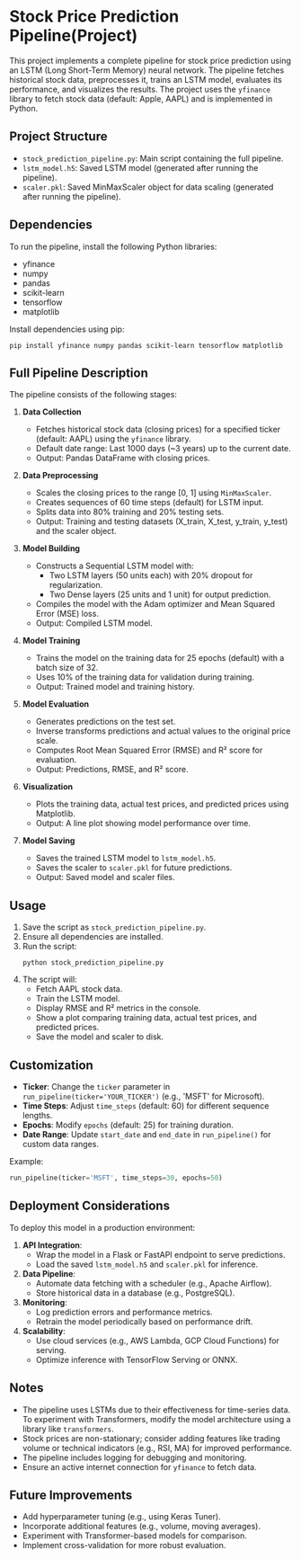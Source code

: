 Stock Price Prediction Pipeline(Project)
=======================================

This project implements a complete pipeline for stock price prediction using an LSTM (Long Short-Term Memory) neural network. The pipeline fetches historical stock data, preprocesses it, trains an LSTM model, evaluates its performance, and visualizes the results. The project uses the `yfinance` library to fetch stock data (default: Apple, AAPL) and is implemented in Python.

Project Structure
----------------
- `stock_prediction_pipeline.py`: Main script containing the full pipeline.
- `lstm_model.h5`: Saved LSTM model (generated after running the pipeline).
- `scaler.pkl`: Saved MinMaxScaler object for data scaling (generated after running the pipeline).

Dependencies
------------
To run the pipeline, install the following Python libraries:
- yfinance
- numpy
- pandas
- scikit-learn
- tensorflow
- matplotlib

Install dependencies using pip:
```
pip install yfinance numpy pandas scikit-learn tensorflow matplotlib
```

Full Pipeline Description
------------------------
The pipeline consists of the following stages:

1. **Data Collection**
   - Fetches historical stock data (closing prices) for a specified ticker (default: AAPL) using the `yfinance` library.
   - Default date range: Last 1000 days (~3 years) up to the current date.
   - Output: Pandas DataFrame with closing prices.

2. **Data Preprocessing**
   - Scales the closing prices to the range [0, 1] using `MinMaxScaler`.
   - Creates sequences of 60 time steps (default) for LSTM input.
   - Splits data into 80% training and 20% testing sets.
   - Output: Training and testing datasets (X_train, X_test, y_train, y_test) and the scaler object.

3. **Model Building**
   - Constructs a Sequential LSTM model with:
     - Two LSTM layers (50 units each) with 20% dropout for regularization.
     - Two Dense layers (25 units and 1 unit) for output prediction.
   - Compiles the model with the Adam optimizer and Mean Squared Error (MSE) loss.
   - Output: Compiled LSTM model.

4. **Model Training**
   - Trains the model on the training data for 25 epochs (default) with a batch size of 32.
   - Uses 10% of the training data for validation during training.
   - Output: Trained model and training history.

5. **Model Evaluation**
   - Generates predictions on the test set.
   - Inverse transforms predictions and actual values to the original price scale.
   - Computes Root Mean Squared Error (RMSE) and R² score for evaluation.
   - Output: Predictions, RMSE, and R² score.

6. **Visualization**
   - Plots the training data, actual test prices, and predicted prices using Matplotlib.
   - Output: A line plot showing model performance over time.

7. **Model Saving**
   - Saves the trained LSTM model to `lstm_model.h5`.
   - Saves the scaler to `scaler.pkl` for future predictions.
   - Output: Saved model and scaler files.

Usage
-----
1. Save the script as `stock_prediction_pipeline.py`.
2. Ensure all dependencies are installed.
3. Run the script:
   ```
   python stock_prediction_pipeline.py
   ```
4. The script will:
   - Fetch AAPL stock data.
   - Train the LSTM model.
   - Display RMSE and R² metrics in the console.
   - Show a plot comparing training data, actual test prices, and predicted prices.
   - Save the model and scaler to disk.

Customization
------------
- **Ticker**: Change the `ticker` parameter in `run_pipeline(ticker='YOUR_TICKER')` (e.g., 'MSFT' for Microsoft).
- **Time Steps**: Adjust `time_steps` (default: 60) for different sequence lengths.
- **Epochs**: Modify `epochs` (default: 25) for training duration.
- **Date Range**: Update `start_date` and `end_date` in `run_pipeline()` for custom data ranges.

Example:
```python
run_pipeline(ticker='MSFT', time_steps=30, epochs=50)
```

Deployment Considerations
------------------------
To deploy this model in a production environment:
1. **API Integration**:
   - Wrap the model in a Flask or FastAPI endpoint to serve predictions.
   - Load the saved `lstm_model.h5` and `scaler.pkl` for inference.
2. **Data Pipeline**:
   - Automate data fetching with a scheduler (e.g., Apache Airflow).
   - Store historical data in a database (e.g., PostgreSQL).
3. **Monitoring**:
   - Log prediction errors and performance metrics.
   - Retrain the model periodically based on performance drift.
4. **Scalability**:
   - Use cloud services (e.g., AWS Lambda, GCP Cloud Functions) for serving.
   - Optimize inference with TensorFlow Serving or ONNX.

Notes
-----
- The pipeline uses LSTMs due to their effectiveness for time-series data. To experiment with Transformers, modify the model architecture using a library like `transformers`.
- Stock prices are non-stationary; consider adding features like trading volume or technical indicators (e.g., RSI, MA) for improved performance.
- The pipeline includes logging for debugging and monitoring.
- Ensure an active internet connection for `yfinance` to fetch data.

Future Improvements
-------------------
- Add hyperparameter tuning (e.g., using Keras Tuner).
- Incorporate additional features (e.g., volume, moving averages).
- Experiment with Transformer-based models for comparison.
- Implement cross-validation for more robust evaluation.

